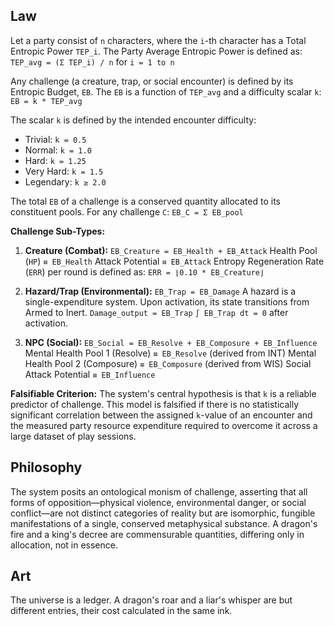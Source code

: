 ## Law
Let a party consist of `n` characters, where the `i`-th character has a Total Entropic Power `TEP_i`. The Party Average Entropic Power is defined as:
`TEP_avg = (Σ TEP_i) / n` for `i = 1 to n`

Any challenge (a creature, trap, or social encounter) is defined by its Entropic Budget, `EB`. The `EB` is a function of `TEP_avg` and a difficulty scalar `k`:
`EB = k * TEP_avg`

The scalar `k` is defined by the intended encounter difficulty:
- Trivial: `k = 0.5`
- Normal: `k = 1.0`
- Hard: `k = 1.25`
- Very Hard: `k = 1.5`
- Legendary: `k ≥ 2.0`

The total `EB` of a challenge is a conserved quantity allocated to its constituent pools. For any challenge `C`:
`EB_C = Σ EB_pool`

**Challenge Sub-Types:**

1.  **Creature (Combat):**
    `EB_Creature = EB_Health + EB_Attack`
    Health Pool (`HP`) `≡ EB_Health`
    Attack Potential `≡ EB_Attack`
    Entropy Regeneration Rate (`ERR`) per round is defined as: `ERR = ⌊0.10 * EB_Creature⌋`

2.  **Hazard/Trap (Environmental):**
    `EB_Trap = EB_Damage`
    A hazard is a single-expenditure system. Upon activation, its state transitions from Armed to Inert.
    `Damage_output = EB_Trap`
    `∫ EB_Trap dt = 0` after activation.

3.  **NPC (Social):**
    `EB_Social = EB_Resolve + EB_Composure + EB_Influence`
    Mental Health Pool 1 (Resolve) `≡ EB_Resolve` (derived from INT)
    Mental Health Pool 2 (Composure) `≡ EB_Composure` (derived from WIS)
    Social Attack Potential `≡ EB_Influence`

**Falsifiable Criterion:** The system's central hypothesis is that `k` is a reliable predictor of challenge. This model is falsified if there is no statistically significant correlation between the assigned `k`-value of an encounter and the measured party resource expenditure required to overcome it across a large dataset of play sessions.

## Philosophy
The system posits an ontological monism of challenge, asserting that all forms of opposition—physical violence, environmental danger, or social conflict—are not distinct categories of reality but are isomorphic, fungible manifestations of a single, conserved metaphysical substance. A dragon's fire and a king's decree are commensurable quantities, differing only in allocation, not in essence.

## Art
The universe is a ledger. A dragon's roar and a liar's whisper are but different entries, their cost calculated in the same ink.